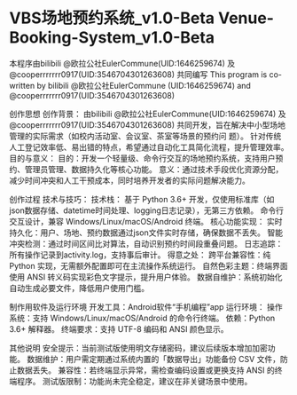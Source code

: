 # VBS场地预约系统_v1.0-Beta Venue-Booking-System_v1.0-Beta
本程序由bilibili @欧拉公社EulerCommune(UID:1646259674) 及 @cooperrrrrrr0917(UID:3546704301263608) 共同编写 This program is co-written by bilibili @欧拉公社EulerCommune (UID:1646259674) and @cooperrrrrrr0917(UID:3546704301263608)

创作思想
创作背景：
  由bilibili @欧拉公社EulerCommune(UID:1646259674) 及 @cooperrrrrrr0917(UID:3546704301263608) 共同开发，旨在解决中小型场地管理的实际需求（如校内活动室、会议室、茶室等场景的预约问    题）。
  针对传统人工登记效率低、易出错的特点，希望通过自动化工具简化流程，提升管理效率。
目的与意义：
  目的：开发一个轻量级、命令行交互的场地预约系统，支持用户预约、管理员管理、数据持久化等核心功能。
  意义：通过技术手段优化资源分配，减少时间冲突和人工干预成本，同时培养开发者的实际问题解决能力。

创作过程
技术与技巧：
  技术栈：
    基于 Python 3.6+ 开发，仅使用标准库（如json数据存储、datetime时间处理、logging日志记录），无第三方依赖。
    命令行交互设计，兼容 Windows/Linux/macOS/Android 终端。
    核心功能实现：
    实时持久化：用户、场地、预约数据通过json文件实时存储，确保数据不丢失。
    智能冲突检测：通过时间区间比对算法，自动识别预约时间段重叠问题。
    日志追踪：所有操作记录到activity.log，支持事后审计。
得意之处：
  跨平台兼容性：纯 Python 实现，无需额外配置即可在主流操作系统运行。
  自然色彩主题：终端界面使用 ANSI 转义码实现彩色文字提示，提升用户体验。
  数据自维护：系统初始化自动生成必要文件，降低用户使用门槛。

制作用软件及运行环境
开发工具：Android软件“手机编程”app
运行环境：
  操作系统：支持 Windows/Linux/macOS/Android 的命令行终端。
  依赖：Python 3.6+ 解释器。
  终端要求：支持 UTF-8 编码和 ANSI 颜色显示。

其他说明
安全提示：当前测试版使用明文存储密码，建议后续版本增加加密功能。
数据维护：用户需定期通过系统内置的「数据导出」功能备份 CSV 文件，防止数据丢失。
兼容性：若终端显示异常，需检查编码设置或更换支持 ANSI 的终端程序。
测试版限制：功能尚未完全稳定，建议在非关键场景中使用。
